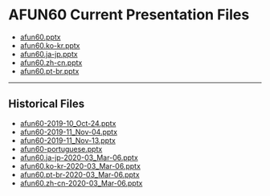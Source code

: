 <!--
This is a machine generated file,
and should not be edited,
as it will be overwritten with future updates.

If you have questions around this process
please contact Scott Cate
-->

# AFUN60 Current Presentation Files

- [afun60.pptx](https://globaleventcdn.blob.core.windows.net/assets/afun/afun60/afun60.pptx)
- [afun60.ko-kr.pptx](https://globaleventcdn.blob.core.windows.net/assets/afun/afun60/afun60.ko-kr.pptx)
- [afun60.ja-jp.pptx](https://globaleventcdn.blob.core.windows.net/assets/afun/afun60/afun60.ja-jp.pptx)
- [afun60.zh-cn.pptx](https://globaleventcdn.blob.core.windows.net/assets/afun/afun60/afun60.zh-cn.pptx)
- [afun60.pt-br.pptx](https://globaleventcdn.blob.core.windows.net/assets/afun/afun60/afun60.pt-br.pptx)
---
## Historical Files
- [afun60-2019-10_Oct-24.pptx](https://globaleventcdn.blob.core.windows.net/assets/afun/afun60/afun60-2019-10_Oct-24.pptx)
- [afun60-2019-11_Nov-04.pptx](https://globaleventcdn.blob.core.windows.net/assets/afun/afun60/afun60-2019-11_Nov-04.pptx)
- [afun60-2019-11_Nov-13.pptx](https://globaleventcdn.blob.core.windows.net/assets/afun/afun60/afun60-2019-11_Nov-13.pptx)
- [afun60-portuguese.pptx](https://globaleventcdn.blob.core.windows.net/assets/afun/afun60/afun60-portuguese.pptx)
- [afun60.ja-jp-2020-03_Mar-06.pptx](https://globaleventcdn.blob.core.windows.net/assets/afun/afun60/afun60.ja-jp-2020-03_Mar-06.pptx)
- [afun60.ko-kr-2020-03_Mar-06.pptx](https://globaleventcdn.blob.core.windows.net/assets/afun/afun60/afun60.ko-kr-2020-03_Mar-06.pptx)
- [afun60.pt-br-2020-03_Mar-06.pptx](https://globaleventcdn.blob.core.windows.net/assets/afun/afun60/afun60.pt-br-2020-03_Mar-06.pptx)
- [afun60.zh-cn-2020-03_Mar-06.pptx](https://globaleventcdn.blob.core.windows.net/assets/afun/afun60/afun60.zh-cn-2020-03_Mar-06.pptx)


